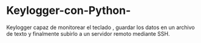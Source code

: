 # Keylogger-con-Python-
Keylogger capaz de monitorear el teclado , guardar los datos en un archivo de texto y finalmente subirlo a un servidor remoto mediante SSH.
